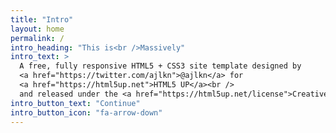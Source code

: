 ```yaml
---
title: "Intro"
layout: home
permalink: /
intro_heading: "This is<br />Massively"
intro_text: >
  A free, fully responsive HTML5 + CSS3 site template designed by
  <a href="https://twitter.com/ajlkn">@ajlkn</a> for 
  <a href="https://html5up.net">HTML5 UP</a><br />
  and released under the <a href="https://html5up.net/license">Creative Commons license</a>.
intro_button_text: "Continue"
intro_button_icon: "fa-arrow-down"
---
```


